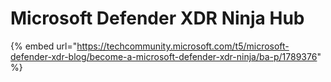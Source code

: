 # Microsoft Defender XDR Ninja Hub

{% embed url="https://techcommunity.microsoft.com/t5/microsoft-defender-xdr-blog/become-a-microsoft-defender-xdr-ninja/ba-p/1789376" %}

